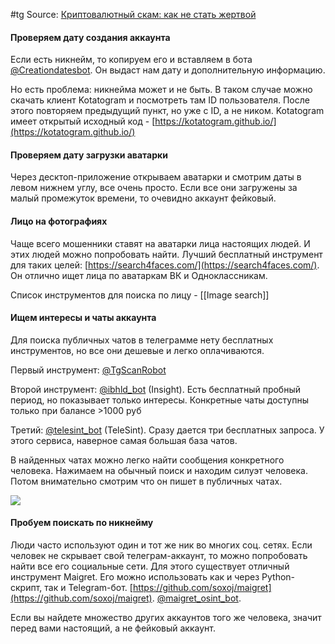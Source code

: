 #tg
Source: [Криптовалютный скам: как не стать жертвой](https://telegra.ph/Kriptovalyutnyj-skam-kak-ne-stat-zhertvoj-07-19)

#### Проверяем дату создания аккаунта

Если есть никнейм, то копируем его и вставляем в бота [@Creationdatesbot](https://t.me/Creationdatesbot). Он выдаст нам дату и дополнительную информацию.

Но есть проблема: никнейма может и не быть. В таком случае можно скачать клиент Kotatogram и посмотреть там ID пользователя. После этого повторяем предыдущий пункт, но уже с ID, а не ником. Kotatogram имеет открытый исходный код - [https://kotatogram.github.io/](https://kotatogram.github.io/)

#### Проверяем дату загрузки аватарки

Через десктоп-приложение открываем аватарки и смотрим даты в левом нижнем углу, все очень просто. Если все они загружены за малый промежуток времени, то очевидно аккаунт фейковый.


#### Лицо на фотографиях

Чаще всего мошенники ставят на аватарки лица настоящих людей. И этих людей можно попробовать найти. Лучший бесплатный инструмент для таких целей: [https://search4faces.com/](https://search4faces.com/). Он отлично ищет лица по аватаркам ВК и Одноклассникам.

Список инструментов для поиска по лицу - [[Image search]]


#### Ищем интересы и чаты аккаунта

Для поиска публичных чатов в телеграмме нету бесплатных инструментов, но все они дешевые и легко оплачиваются.

Первый инструмент: [@TgScanRobot](https://t.me/tgscanrobot)

Второй инструмент: [@ibhld_bot](https://t.me/ibhld_bot) (Insight). Есть бесплатный пробный период, но показывает только интересы. Конкретные чаты доступны только при балансе >1000 руб

Третий: [@telesint_bot](https://t.me/telesint_bot) (TeleSint). Сразу дается три бесплатных запроса. У этого сервиса, наверное самая большая база чатов.

В найденных чатах можно легко найти сообщения конкретного человека. Нажимаем на обычный поиск и находим силуэт человека. Потом внимательно смотрим что он пишет в публичных чатах.

![](https://telegra.ph/file/bbada8fc66ecd3260c812.png)


#### Пробуем поискать по никнейму

Люди часто используют один и тот же ник во многих соц. сетях. Если человек не скрывает свой телеграм-аккаунт, то можно попробовать найти все его социальные сети. Для этого существует отличный инструмент Maigret. Его можно использовать как и через Python-скрипт, так и Telegram-бот. [https://github.com/soxoj/maigret](https://github.com/soxoj/maigret). [@maigret_osint_bot](https://t.me/maigret_osint_bot).

Если вы найдете множество других аккаунтов того же человека, значит перед вами настоящий, а не фейковый аккаунт.